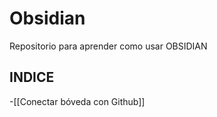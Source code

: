 # Obsidian
Repositorio para aprender como usar OBSIDIAN

## INDICE

-[[Conectar bóveda con Github]]
